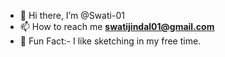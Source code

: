 - 👋 Hi there, I’m @Swati-01 
- 📫 How to reach me **swatijindal01@gmail.com**
- 👀 Fun Fact:- I like sketching in my free time. 
<!---
Swati-01/Swati-01 is a ✨ special ✨ repository because its `README.md` (this file) appears on your GitHub profile.
You can click the Preview link to take a look at your changes.
--->
